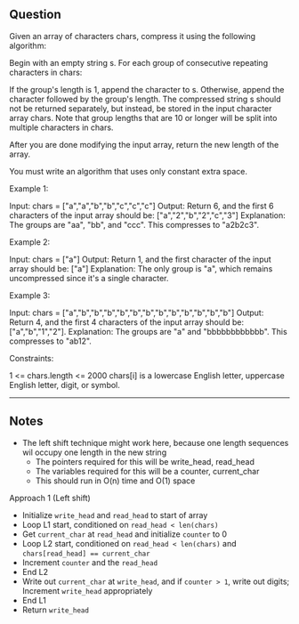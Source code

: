 ## Question

Given an array of characters chars, compress it using the following algorithm:

Begin with an empty string s. For each group of consecutive repeating characters in chars:

If the group's length is 1, append the character to s.
Otherwise, append the character followed by the group's length.
The compressed string s should not be returned separately, but instead, be stored in the input character array chars. Note that group lengths that are 10 or longer will be split into multiple characters in chars.

After you are done modifying the input array, return the new length of the array.

You must write an algorithm that uses only constant extra space.

 

Example 1:

Input: chars = ["a","a","b","b","c","c","c"]
Output: Return 6, and the first 6 characters of the input array should be: ["a","2","b","2","c","3"]
Explanation: The groups are "aa", "bb", and "ccc". This compresses to "a2b2c3".


Example 2:

Input: chars = ["a"]
Output: Return 1, and the first character of the input array should be: ["a"]
Explanation: The only group is "a", which remains uncompressed since it's a single character.


Example 3:

Input: chars = ["a","b","b","b","b","b","b","b","b","b","b","b","b"]
Output: Return 4, and the first 4 characters of the input array should be: ["a","b","1","2"].
Explanation: The groups are "a" and "bbbbbbbbbbbb". This compresses to "ab12".
 

Constraints:

1 <= chars.length <= 2000
chars[i] is a lowercase English letter, uppercase English letter, digit, or symbol.

---

## Notes

- The left shift technique might work here, because one length sequences wil occupy one length in the new string
    - The pointers required for this will be write_head, read_head
    - The variables required for this will be a counter, current_char
    - This should run in O(n) time and O(1) space

Approach 1 (Left shift)
- Initialize `write_head` and `read_head` to start of array
- Loop L1 start, conditioned on `read_head < len(chars)`
- Get `current_char` at `read_head` and initialize `counter` to 0
- Loop L2 start, conditioned on `read_head < len(chars)` and `chars[read_head] == current_char`
- Increment `counter` and the `read_head`
- End L2
- Write out `current_char` at `write_head`, and if `counter > 1`, write out digits; Increment `write_head` appropriately
- End L1
- Return `write_head`
